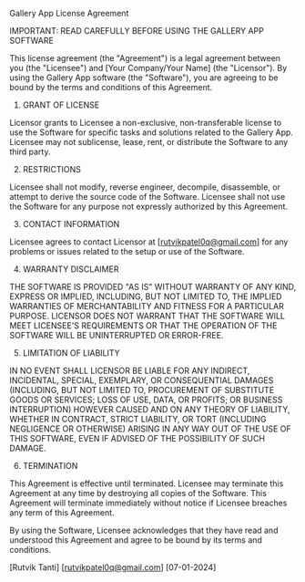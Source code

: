 Gallery App License Agreement

IMPORTANT: READ CAREFULLY BEFORE USING THE GALLERY APP SOFTWARE

This license agreement (the "Agreement") is a legal agreement between you (the "Licensee") and [Your Company/Your Name] (the "Licensor"). By using the Gallery App software (the "Software"), you are agreeing to be bound by the terms and conditions of this Agreement.

1. GRANT OF LICENSE

Licensor grants to Licensee a non-exclusive, non-transferable license to use the Software for specific tasks and solutions related to the Gallery App.
Licensee may not sublicense, lease, rent, or distribute the Software to any third party.

2. RESTRICTIONS

Licensee shall not modify, reverse engineer, decompile, disassemble, or attempt to derive the source code of the Software.
Licensee shall not use the Software for any purpose not expressly authorized by this Agreement.

3. CONTACT INFORMATION

Licensee agrees to contact Licensor at [rutvikpatel0q@gmail.com] for any problems or issues related to the setup or use of the Software.

4. WARRANTY DISCLAIMER

THE SOFTWARE IS PROVIDED "AS IS" WITHOUT WARRANTY OF ANY KIND, EXPRESS OR IMPLIED, INCLUDING, BUT NOT LIMITED TO, THE IMPLIED WARRANTIES OF MERCHANTABILITY AND FITNESS FOR A PARTICULAR PURPOSE.
LICENSOR DOES NOT WARRANT THAT THE SOFTWARE WILL MEET LICENSEE'S REQUIREMENTS OR THAT THE OPERATION OF THE SOFTWARE WILL BE UNINTERRUPTED OR ERROR-FREE.

5. LIMITATION OF LIABILITY

IN NO EVENT SHALL LICENSOR BE LIABLE FOR ANY INDIRECT, INCIDENTAL, SPECIAL, EXEMPLARY, OR CONSEQUENTIAL DAMAGES (INCLUDING, BUT NOT LIMITED TO, PROCUREMENT OF SUBSTITUTE GOODS OR SERVICES; LOSS OF USE, DATA, OR PROFITS; OR BUSINESS INTERRUPTION)
HOWEVER CAUSED AND ON ANY THEORY OF LIABILITY, WHETHER IN CONTRACT, STRICT LIABILITY, OR TORT (INCLUDING NEGLIGENCE OR OTHERWISE) ARISING IN ANY WAY OUT OF THE USE OF THIS SOFTWARE, EVEN IF ADVISED OF THE POSSIBILITY OF SUCH DAMAGE.

6. TERMINATION

This Agreement is effective until terminated. Licensee may terminate this Agreement at any time by destroying all copies of the Software. This Agreement will terminate immediately without notice if Licensee breaches any term of this Agreement.

By using the Software, Licensee acknowledges that they have read and understood this Agreement and agree to be bound by its terms and conditions.

[Rutvik Tanti]
[rutvikpatel0q@gmail.com]
[07-01-2024]
